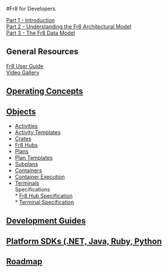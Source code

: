 #Fr8 for Developers

[Part 1 - Introduction](/Docs/ForDevelopers/Introduction.md)   
[Part 2 - Understanding the Fr8 Architectural Model](/Docs/ForDevelopers/ArchitecturalModel.md)   
[Part 3 - The Fr8 Data Model](/Docs/ForDevelopers/DataModel.md)  

General Resources
-------------------
[Fr8 User Guide](/Docs/ForUsers/Fr8ForUsers.md)  
[Video Gallery](/Docs/ForDevelopers/VideoGallery.md)
    
[Operating Concepts](/Docs/ForDevelopers/OperatingConceptsHome.md)
-----------------------------------------------
       
[Objects](ForDevelopers/Objects/Objects.md)  
-----------------------------------------
* [Activities](/Docs/ForDevelopers/Objects/Activities.md)  
* [Activity Templates](/Docs/ForDevelopers/Objects/ActivityTemplates.md)  
* [Crates](/Docs/ForDevelopers/Objects/Fr8Crates.md)  
* [Fr8 Hubs](/Docs/ForDevelopers/Objects/Fr8Hubs.md)  
* [Plans](/Docs/ForDevelopers/Objects/Plans.md)  
* [Plan Templates](/Docs/ForDevelopers/Objects/Plans/PlanTemplates.md)
* [Subplans](/Docs/ForDevelopers/Objects/Subplans.md)  
* [Containers](/Docs/ForDevelopers/Objects/Containers.md)  
* [Container Execution](/Docs/ForDevelopers/Objects/ContainerExecution.md)  
* [Terminals](/Docs/ForDevelopers/Objects/Terminals.md)        
Specifications  
        * [Fr8 Hub Specification](/Docs/ForDevelopers/Specifications/Fr8HubSpecification.md)  
        * [Terminal Specification](/Docs/ForDevelopers/Specifications/TerminalSpecification.md)  
        
[Development Guides](ForDevelopers/DevGuideHome.md)  
-----------------------------

[Platform SDKs (.NET, Java, Ruby, Python](ForDevelopers/SDKHome.md)
----------------------------------

[Roadmap](/Docs/Roadmap)
--------------------------------------
   
        
   


